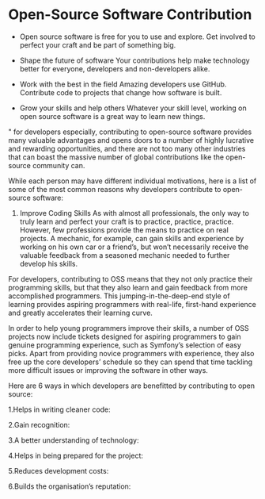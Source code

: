 # Open-Source Software Contribution

* Open source software is free for you to use and explore. Get involved to perfect your craft and be part of something big.

* Shape the future of software Your contributions help make technology better for everyone, developers and non-developers alike.

* Work with the best in the field Amazing developers use GitHub. Contribute code to projects that change how software is built.

* Grow your skills and help others Whatever your skill level, working on open source software is a great way to learn new things.

" for developers especially, contributing to open-source software provides many valuable advantages and opens doors to a number of highly lucrative and rewarding opportunities, and there are not too many other industries that can boast the massive number of global contributions like the open-source community can.

While each person may have different individual motivations, here is a list of some of the most common reasons why developers contribute to open-source software:

1. Improve Coding Skills As with almost all professionals, the only way to truly learn and perfect your craft is to practice, practice, practice. However, few professions provide the means to practice on real projects. A mechanic, for example, can gain skills and experience by working on his own car or a friend’s, but won’t necessarily receive the valuable feedback from a seasoned mechanic needed to further develop his skills.

For developers, contributing to OSS means that they not only practice their programming skills, but that they also learn and gain feedback from more accomplished programmers. This jumping-in-the-deep-end style of learning provides aspiring programmers with real-life, first-hand experience and greatly accelerates their learning curve.

In order to help young programmers improve their skills, a number of OSS projects now include tickets designed for aspiring programmers to gain genuine programming experience, such as Symfony’s selection of easy picks. Apart from providing novice programmers with experience, they also free up the core developers’ schedule so they can spend that time tackling more difficult issues or improving the software in other ways.

Here are 6 ways in which developers are benefitted by contributing to open source:

1.Helps in writing cleaner code:

2.Gain recognition:

3.A better understanding of technology:

4.Helps in being prepared for the project:

5.Reduces development costs:

6.Builds the organisation’s reputation: